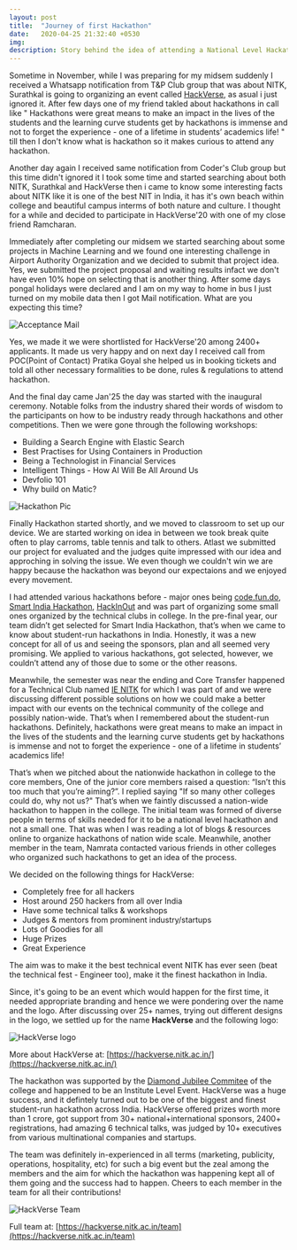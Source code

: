 ```yaml
---
layout: post
title:  "Journey of first Hackathon"
date:   2020-04-25 21:32:40 +0530
img:
description: Story behind the idea of attending a National Level Hackathon (HackVerse) at NITK, Surathkal which was my first Hackathon
---
```


Sometime in November, while I was preparing for my midsem suddenly I received a Whatsapp notification from T&P Club group that was about NITK, Surathkal is going to organizing an event called [HackVerse](https://hackverse.nitk.ac.in/), as asual i just ignored it. After few days one of my friend takled about hackathons in call like " Hackathons were great means to make an impact in the lives of the students and the learning curve students get by hackathons is immense and not to forget the experience - one of a lifetime in students’ academics life! " till then I don't know what is hackathon so it makes curious to attend any hackathon. 

Another day again I received same notification from Coder's Club group but this time didn't ignored it I took some time and started searching about both NITK, Surathkal and HackVerse then i came to know some interesting facts about NITK like it is one of the best NIT in India, it has it's own beach within college and beautiful campus interms of both nature and culture. I thought for a while and decided to participate in HackVerse'20 with one of my close friend Ramcharan. 

Immediately after completing our midsem we started searching about some projects in Machine Learning and we found one interesting challenge in Airport Authority Organization and we decided to submit that project idea. Yes, we submitted the project proposal and waiting results infact we don't have even 10% hope on selecting that is another thing. After some days pongal holidays were declared and  I am on my way to home in bus I just turned on my mobile data then I got Mail notification. What are you expecting this time? 

![Acceptance Mail]({{"/assets/img/hackverse.jpg"}})

Yes, we made it we were shortlisted for HackVerse'20 among 2400+ applicants. It made us very happy and on next day I received call from POC(Point of Contact) Pratika Goyal she helped us in booking tickets and told all other necessary formalities to be done, rules & regulations to attend hackathon. 

And the final day came Jan'25 the day was started with the inaugural ceremony. Notable folks from the industry shared their words of wisdom to the participants on how to be industry ready through hackathons and other competitions. Then we were gone through the following workshops: 
- Building a Search Engine with Elastic Search
- Best Practises for Using Containers in Production 
- Being a Technologist in Financial Services 
- Intelligent Things - How AI Will Be All Around Us 
- Devfolio 101 
- Why build on Matic? 

![Hackathon Pic]({{"/assets/img/hackverse_pic.jpg"}})

Finally Hackathon started shortly, and we moved to classroom to set up our device. We are started working on idea in between we took break quite often to play carroms, table tennis and talk to others. Atlast we submitted our project for evaluated and the judges quite impressed with our idea and approching in solving the issue. We even though we couldn't win we are happy because the hackathon was beyond our expectaions and we enjoyed every movement. 

I had attended various hackathons before - major ones being [code.fun.do](https://www.codefundo.io/), [Smart India Hackathon](https://www.sih.gov.in/), [HackInOut](https://hackinout.co/) and was part of organizing some small ones organized by the technical clubs in college. In the pre-final year, our team didn’t get selected for Smart India Hackathon, that’s when we came to know about student-run hackathons in India. Honestly, it was a new concept for all of us and seeing the sponsors, plan and all seemed very promising. We applied to various hackathons, got selected, however, we couldn’t attend any of those due to some or the other reasons.

Meanwhile, the semester was near the ending and Core Transfer happened for a Technical Club named [IE NITK](http://ie.nitk.ac.in) for which I was part of and we were discussing different possible solutions on how we could make a better impact with our events on the technical community of the college and possibly nation-wide. That’s when I remembered about the student-run hackathons. Definitely, hackathons were great means to make an impact in the lives of the students and the learning curve students get by hackathons is immense and not to forget the experience - one of a lifetime in students’ academics life!

That’s when we pitched about the nationwide hackathon in college to the core members, One of the junior core members raised a question: “Isn’t this too much that you’re aiming?”. I replied saying "If so many other colleges could do, why not us?" That’s when we faintly discussed a nation-wide hackathon to happen in the college. The initial team was formed of diverse people in terms of skills needed for it to be a national level hackathon and not a small one. That was when I was reading a lot of blogs & resources online to organize hackathons of nation wide scale. Meanwhile, another member in the team, Namrata contacted various friends in other colleges who organized such hackathons to get an idea of the process. 

We decided on the following things for HackVerse:
- Completely free for all hackers
- Host around 250 hackers from all over India
- Have some technical talks & workshops
- Judges & mentors from prominent industry/startups
- Lots of Goodies for all
- Huge Prizes
- Great Experience

The aim was to make it the best technical event NITK has ever seen (beat the technical fest - Engineer too), make it the finest hackathon in India.

Since, it's going to be an event which would happen for the first time, it needed appropriate branding and hence we were pondering over the name and the logo. After discussing over 25+ names, trying out different designs in the logo, we settled up for the name **HackVerse** and the following logo:

![HackVerse logo]({{"/assets/img/hackverse/hackverse-logo.png"}})

More about HackVerse at: [https://hackverse.nitk.ac.in/](https://hackverse.nitk.ac.in/)

The hackathon was supported by the [Diamond Jubilee Commitee](https://dj.nitk.ac.in/) of the college and happened to be an Institute Level Event. HackVerse was a huge success, and it defintely turned out to be one of the biggest and finest student-run hackathon across India. HackVerse offered prizes worth more than 1 crore, got support from 30+ national+international sponsors, 2400+ registrations, had amazing 6 technical talks, was judged by 10+ executives from various multinational companies and startups.

The team was definitely in-experienced in all terms (marketing, publicity, operations, hospitality, etc) for such a big event but the zeal among the members and the aim for which the hackathon was happening kept all of them going and the success had to happen. Cheers to each member in the team for all their contributions!

![HackVerse Team]({{"/assets/img/hackverse/hackverse-team.JPG"}})

Full team at: [https://hackverse.nitk.ac.in/team](https://hackverse.nitk.ac.in/team)
